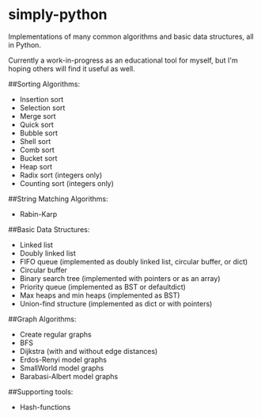 # simply-python

Implementations of many common algorithms and basic data structures, all in Python.

Currently a work-in-progress as an educational tool for myself, but I'm hoping others will find it useful as well.

##Sorting Algorithms:
- Insertion sort
- Selection sort
- Merge sort
- Quick sort
- Bubble sort
- Shell sort
- Comb sort
- Bucket sort
- Heap sort
- Radix sort (integers only)
- Counting sort (integers only)

##String Matching Algorithms:
- Rabin-Karp

##Basic Data Structures:
- Linked list
- Doubly linked list
- FIFO queue (implemented as doubly linked list, circular buffer, or dict)
- Circular buffer
- Binary search tree (implemented with pointers or as an array)
- Priority queue (implemented as BST or defaultdict)
- Max heaps and min heaps (implemented as BST)
- Union-find structure (implemented as dict or with pointers)

##Graph Algorithms:
- Create regular graphs
- BFS
- Dijkstra (with and without edge distances)
- Erdos-Renyi model graphs
- SmallWorld model graphs
- Barabasi-Albert model graphs

##Supporting tools:
- Hash-functions
